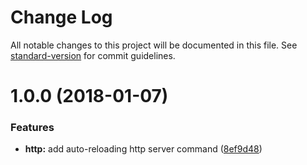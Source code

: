 # Change Log

All notable changes to this project will be documented in this file. See [standard-version](https://github.com/conventional-changelog/standard-version) for commit guidelines.

<a name="1.0.0"></a>
# 1.0.0 (2018-01-07)


### Features

* **http:** add auto-reloading http server command ([8ef9d48](https://gitlab.com/jsdotcr/stdlib.js/commit/8ef9d48))
